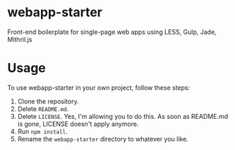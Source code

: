 # webapp-starter
Front-end boilerplate for single-page web apps using LESS, Gulp, Jade, Mithril.js

# Usage
To use webapp-starter in your own project, follow these steps:

1. Clone the repository.
2. Delete `README.md`.
3. Delete `LICENSE`. Yes, I'm allowing you to do this. As soon as README.md is gone, LICENSE doesn't apply anymore.
4. Run `npm install`.
5. Rename the `webapp-starter` directory to whatever you like.
